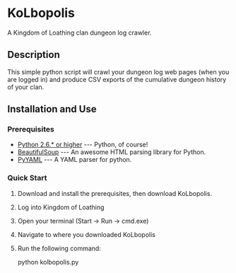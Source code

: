 KoLbopolis
==========

A Kingdom of Loathing clan dungeon log crawler.

Description
-----------

This simple python script will crawl your dungeon log web pages (when you are
logged in) and produce CSV exports of the cumulative dungeon history of your
clan.

Installation and Use
--------------------

### Prerequisites

* [Python 2.6.* or higher](http://www.python.org/download/) --- Python, of course!
* [BeautifulSoup](http://www.crummy.com/software/BeautifulSoup/#Download) --- An awesome HTML parsing library for Python.
* [PyYAML](http://pyyaml.org/wiki/PyYAML#DownloadandInstallation) --- A YAML parser for python.

### Quick Start

1. Download and install the prerequisites, then download KoLbopolis.
2. Log into Kingdom of Loathing
3. Open your terminal (Start -> Run -> cmd.exe)
4. Navigate to where you downloaded KoLbopolis
5. Run the following command:

    python kolbopolis.py